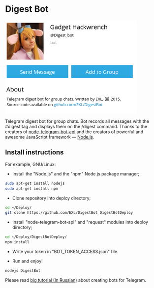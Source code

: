 Digest Bot
=============

![Bot Screen](Screens/DigestBot.png)

Telegram digest bot for group chats.
Bot records all messages with the #digest tag and displays them on the /digest command.
Thanks to the creators of [node-telegram-bot-api](https://github.com/yagop/node-telegram-bot-api) and the creators of powerful and awesome JavaScript framework — [Node.js](https://nodejs.org/en/).

## Install instructions

For example, GNU/Linux:

* Install the "Node.js" and the "npm" Node.js package manager;

```sh
sudo apt-get install nodejs
sudo apt-get install npm
```

* Clone repository into deploy directory;

```sh
cd ~/Deploy/
git clone https://github.com/EXL/DigestBot DigestBotDeploy
```

* Install "node-telegram-bot-api" and "request" modules into deploy directory;

```sh
cd ~/Deploy/DigestBotDeploy/
npm install 
```

* Write your token in "BOT_TOKEN_ACCESS.json" file.

* Run and enjoy!

```sh
nodejs DigestBot
```

Please read [big tutorial (In Russian)](http://exlmoto.ru/writing-telegram-bots/) about creating bots for Telegram.

